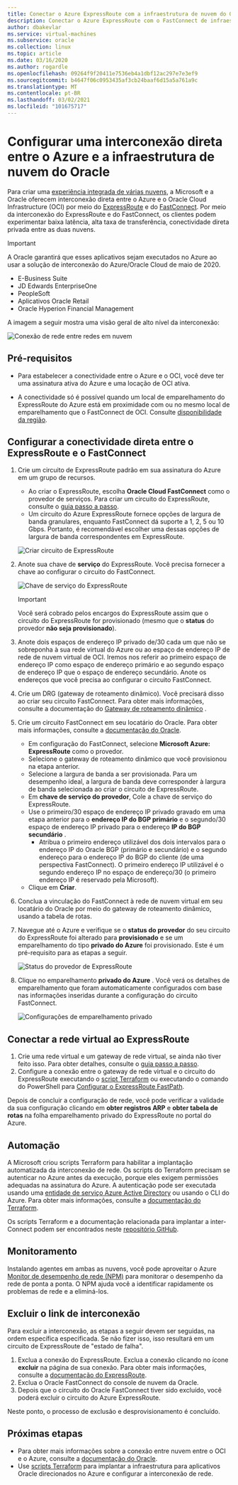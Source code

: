 ```yaml
---
title: Conectar o Azure ExpressRoute com a infraestrutura de nuvem do Oracle | Microsoft Docs
description: Conectar o Azure ExpressRoute com o FastConnect de infraestrutura de nuvem da Oracle (OCI) para habilitar soluções de aplicativos Oracle entre nuvem
author: dbakevlar
ms.service: virtual-machines
ms.subservice: oracle
ms.collection: linux
ms.topic: article
ms.date: 03/16/2020
ms.author: rogardle
ms.openlocfilehash: 09264f9f20411e7536eb4a1dbf12ac297e7e3ef9
ms.sourcegitcommit: b4647f06c0953435af3cb24baaf6d15a5a761a9c
ms.translationtype: MT
ms.contentlocale: pt-BR
ms.lasthandoff: 03/02/2021
ms.locfileid: "101675717"
---
```

# <a name="set-up-a-direct-interconnection-between-azure-and-oracle-cloud-infrastructure"></a>Configurar uma interconexão direta entre o Azure e a infraestrutura de nuvem do Oracle  

Para criar uma [experiência integrada de várias nuvens](oracle-oci-overview.md), a Microsoft e a Oracle oferecem interconexão direta entre o Azure e o Oracle Cloud Infrastructure (OCI) por meio do [ExpressRoute](../../../expressroute/expressroute-introduction.md) e do [FastConnect](https://docs.cloud.oracle.com/iaas/Content/Network/Concepts/fastconnectoverview.htm). Por meio da interconexão do ExpressRoute e do FastConnect, os clientes podem experimentar baixa latência, alta taxa de transferência, conectividade direta privada entre as duas nuvens.

> [!IMPORTANT]
> A Oracle garantirá que esses aplicativos sejam executados no Azure ao usar a solução de interconexão do Azure/Oracle Cloud de maio de 2020.
> * E-Business Suite
> * JD Edwards EnterpriseOne
> * PeopleSoft
> * Aplicativos Oracle Retail
> * Oracle Hyperion Financial Management

A imagem a seguir mostra uma visão geral de alto nível da interconexão:

![Conexão de rede entre redes em nuvem](media/configure-azure-oci-networking/azure-oci-connect.png)

## <a name="prerequisites"></a>Pré-requisitos

* Para estabelecer a conectividade entre o Azure e o OCI, você deve ter uma assinatura ativa do Azure e uma locação de OCI ativa.

* A conectividade só é possível quando um local de emparelhamento do ExpressRoute do Azure está em proximidade com ou no mesmo local de emparelhamento que o FastConnect de OCI. Consulte [disponibilidade da região](oracle-oci-overview.md#region-availability).

## <a name="configure-direct-connectivity-between-expressroute-and-fastconnect"></a>Configurar a conectividade direta entre o ExpressRoute e o FastConnect

1. Crie um circuito de ExpressRoute padrão em sua assinatura do Azure em um grupo de recursos. 
    * Ao criar o ExpressRoute, escolha **Oracle Cloud FastConnect** como o provedor de serviços. Para criar um circuito do ExpressRoute, consulte o [guia passo a passo](../../../expressroute/expressroute-howto-circuit-portal-resource-manager.md).
    * Um circuito do Azure ExpressRoute fornece opções de largura de banda granulares, enquanto FastConnect dá suporte a 1, 2, 5 ou 10 Gbps. Portanto, é recomendável escolher uma dessas opções de largura de banda correspondentes em ExpressRoute.

    ![Criar circuito de ExpressRoute](media/configure-azure-oci-networking/exr-create-new.png)
1. Anote sua chave de **serviço** do ExpressRoute. Você precisa fornecer a chave ao configurar o circuito do FastConnect.

    ![Chave de serviço do ExpressRoute](media/configure-azure-oci-networking/exr-service-key.png)

    > [!IMPORTANT]
    > Você será cobrado pelos encargos do ExpressRoute assim que o circuito do ExpressRoute for provisionado (mesmo que o **status** do provedor **não seja provisionado**).

1. Anote dois espaços de endereço IP privado de/30 cada um que não se sobreponha à sua rede virtual do Azure ou ao espaço de endereço IP de rede de nuvem virtual de OCI. Iremos nos referir ao primeiro espaço de endereço IP como espaço de endereço primário e ao segundo espaço de endereço IP que o espaço de endereço secundário. Anote os endereços que você precisa ao configurar o circuito FastConnect.
1. Crie um DRG (gateway de roteamento dinâmico). Você precisará disso ao criar seu circuito FastConnect. Para obter mais informações, consulte a documentação do [Gateway de roteamento dinâmico](https://docs.cloud.oracle.com/iaas/Content/Network/Tasks/managingDRGs.htm) .
1. Crie um circuito FastConnect em seu locatário do Oracle. Para obter mais informações, consulte a [documentação do Oracle](https://docs.cloud.oracle.com/iaas/Content/Network/Concepts/azure.htm).
  
    * Em configuração do FastConnect, selecione **Microsoft Azure: ExpressRoute** como o provedor.
    * Selecione o gateway de roteamento dinâmico que você provisionou na etapa anterior.
    * Selecione a largura de banda a ser provisionada. Para um desempenho ideal, a largura de banda deve corresponder à largura de banda selecionada ao criar o circuito de ExpressRoute.
    * Em **chave de serviço do provedor**, Cole a chave de serviço do ExpressRoute.
    * Use o primeiro/30 espaço de endereço IP privado gravado em uma etapa anterior para o **endereço IP do BGP primário** e o segundo/30 espaço de endereço IP privado para o endereço **IP do BGP secundário** .
        * Atribua o primeiro endereço utilizável dos dois intervalos para o endereço IP do Oracle BGP (primário e secundário) e o segundo endereço para o endereço IP do BGP do cliente (de uma perspectiva FastConnect). O primeiro endereço IP utilizável é o segundo endereço IP no espaço de endereço/30 (o primeiro endereço IP é reservado pela Microsoft).
    * Clique em **Criar**.
1. Conclua a vinculação do FastConnect à rede de nuvem virtual em seu locatário do Oracle por meio do gateway de roteamento dinâmico, usando a tabela de rotas.
1. Navegue até o Azure e verifique se o **status do provedor** do seu circuito do ExpressRoute foi alterado para **provisionado** e se um emparelhamento do tipo **privado do Azure** foi provisionado. Este é um pré-requisito para as etapas a seguir.

    ![Status do provedor de ExpressRoute](media/configure-azure-oci-networking/exr-provider-status.png)
1. Clique no emparelhamento **privado do Azure** . Você verá os detalhes de emparelhamento que foram automaticamente configurados com base nas informações inseridas durante a configuração do circuito FastConnect.

    ![Configurações de emparelhamento privado](media/configure-azure-oci-networking/exr-private-peering.png)

## <a name="connect-virtual-network-to-expressroute"></a>Conectar a rede virtual ao ExpressRoute

1. Crie uma rede virtual e um gateway de rede virtual, se ainda não tiver feito isso. Para obter detalhes, consulte o [guia passo a passo](../../../expressroute/expressroute-howto-add-gateway-portal-resource-manager.md).
1. Configure a conexão entre o gateway de rede virtual e o circuito do ExpressRoute executando o [script Terraform](https://github.com/microsoft/azure-oracle/tree/master/InterConnect-2) ou executando o comando do PowerShell para [Configurar o ExpressRoute FastPath](../../../expressroute/expressroute-howto-linkvnet-arm.md#configure-expressroute-fastpath).

Depois de concluir a configuração de rede, você pode verificar a validade da sua configuração clicando em **obter registros ARP** e **obter tabela de rotas** na folha emparelhamento privado do ExpressRoute no portal do Azure.

## <a name="automation"></a>Automação

A Microsoft criou scripts Terraform para habilitar a implantação automatizada da interconexão de rede. Os scripts do Terraform precisam se autenticar no Azure antes da execução, porque eles exigem permissões adequadas na assinatura do Azure. A autenticação pode ser executada usando uma [entidade de serviço Azure Active Directory](../../../active-directory/develop/app-objects-and-service-principals.md#service-principal-object) ou usando o CLI do Azure. Para obter mais informações, consulte a [documentação do Terraform](https://www.terraform.io/docs/providers/azurerm/auth/azure_cli.html).

Os scripts Terraform e a documentação relacionada para implantar a inter-Connect podem ser encontrados neste [repositório GitHub](https://aka.ms/azureociinterconnecttf).

## <a name="monitoring"></a>Monitoramento

Instalando agentes em ambas as nuvens, você pode aproveitar o Azure [Monitor de desempenho de rede (NPM)](../../../expressroute/how-to-npm.md) para monitorar o desempenho da rede de ponta a ponta. O NPM ajuda você a identificar rapidamente os problemas de rede e a eliminá-los.

## <a name="delete-the-interconnect-link"></a>Excluir o link de interconexão

Para excluir a interconexão, as etapas a seguir devem ser seguidas, na ordem específica especificada. Se não fizer isso, isso resultará em um circuito de ExpressRoute de "estado de falha".

1. Exclua a conexão do ExpressRoute. Exclua a conexão clicando no ícone **excluir** na página de sua conexão. Para obter mais informações, consulte a [documentação do ExpressRoute](../../../expressroute/expressroute-howto-linkvnet-portal-resource-manager.md#clean-up-resources).
1. Exclua o Oracle FastConnect do console de nuvem da Oracle.
1. Depois que o circuito do Oracle FastConnect tiver sido excluído, você poderá excluir o circuito do Azure ExpressRoute.

Neste ponto, o processo de exclusão e desprovisionamento é concluído.

## <a name="next-steps"></a>Próximas etapas

* Para obter mais informações sobre a conexão entre nuvem entre o OCI e o Azure, consulte a [documentação do Oracle](https://docs.cloud.oracle.com/iaas/Content/Network/Concepts/azure.htm).
* Use [scripts Terraform](https://aka.ms/azureociinterconnecttf) para implantar a infraestrutura para aplicativos Oracle direcionados no Azure e configurar a interconexão de rede. 
